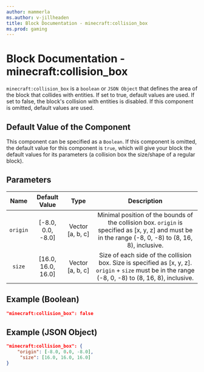 ```yaml
---
author: mammerla
ms.author: v-jillheaden
title: Block Documentation - minecraft:collision_box
ms.prod: gaming
---
```


# Block Documentation - minecraft:collision_box

`minecraft:collision_box` is a `boolean` or `JSON Object` that defines the area of the block that collides with entities. If set to true, default values are used. If set to false, the block's collision with entities is disabled. If this component is omitted, default values are used.

## Default Value of the Component

This component can be specified as a `Boolean`. If this component is omitted, the default value for this component is `true`, which will give your block the default values for its parameters (a collision box the size/shape of a regular block).

## Parameters

| Name| Default Value | Type|  Description |
|:-----------:|:-----------:|:-----------:|:-----------:|
| `origin`| [-8.0, 0.0, -8.0]| Vector [a, b, c]| Minimal position of the bounds of the collision box. `origin` is specified as [x, y, z] and must be in the range (-8, 0, -8) to (8, 16, 8), inclusive. |
| `size`| [16.0, 16.0, 16.0]| Vector [a, b, c]| Size of each side of the collision box. Size is specified as [x, y, z]. `origin` + `size` must be in the range (-8, 0, -8) to (8, 16, 8), inclusive. |

## Example (Boolean)

```json
"minecraft:collision_box": false
```

## Example (JSON Object)

```json
"minecraft:collision_box": {
    "origin": [-8.0, 0.0, -8.0],
     "size": [16.0, 16.0, 16.0]
}
```
